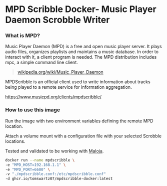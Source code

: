 # MPD Scribble Docker- Music Player Daemon Scrobble Writer

### What is MPD?
Music Player Daemon (MPD) is a free and open music player server. It plays audio
files, organizes playlists and maintains a music database. In order to interact
with it, a client program is needed. The MPD distribution includes mpc, a simple
command line client.
> [wikipedia.org/wiki/Music_Player_Daemon](https://en.wikipedia.org/wiki/Music_Player_Daemon)

MPDScribble is an official client used to write information about tracks being
played to a remote service for information aggregation.

https://www.musicpd.org/clients/mpdscribble/

### How to use this image

Run the image with two environment variables defining the remote MPD location.

Attach a volume mount with a configuration file with your selected Scrobble locations.

Tested and validated to be working with [Maloja](https://github.com/krateng/maloja).


```sh
docker run --name mpdscribble \
-e "MPD_HOST=192.168.1.1" \
-e "MPD_PORT=6600" \
-v "./mpdscribble.conf:/etc/mpdscribble.conf"
-d ghcr.io/tomswartz07/mpdscribble-docker:latest
```
